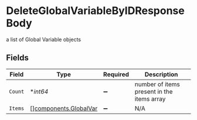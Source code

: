 # DeleteGlobalVariableByIDResponseBody

a list of Global Variable objects


## Fields

| Field                                                          | Type                                                           | Required                                                       | Description                                                    |
| -------------------------------------------------------------- | -------------------------------------------------------------- | -------------------------------------------------------------- | -------------------------------------------------------------- |
| `Count`                                                        | **int64*                                                       | :heavy_minus_sign:                                             | number of items present in the items array                     |
| `Items`                                                        | [][components.GlobalVar](../../models/components/globalvar.md) | :heavy_minus_sign:                                             | N/A                                                            |